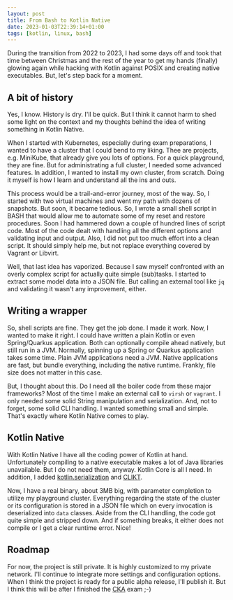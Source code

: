 ```yaml
---
layout: post
title: From Bash to Kotlin Native
date: 2023-01-03T22:39:14+01:00
tags: [kotlin, linux, bash]
---
```


During the transition from 2022 to 2023, I had some days off and took that time between Christmas and the rest of the year to get my hands (finally) glowing again while hacking with Kotlin against POSIX and creating native executables. But, let's step back for a moment.

## A bit of history

Yes, I know. History is dry. I'll be quick. But I think it cannot harm to shed some light on the context and my thoughts behind the idea of writing something in Kotlin Native.

When I started with Kubernetes, especially during exam preparations, I wanted to have a cluster that I could bend to my liking. Thee are projects, e.g. MiniKube, that already give you lots of options. For a quick playground, they are fine. But for administrating a full cluster, I needed some advanced features. In addition, I wanted to install my own cluster, from scratch. Doing it myself is how I learn and understand all the ins and outs.

This process would be a trail-and-error journey, most of the way. So, I started with two virtual machines and went my path with dozens of snapshots. But soon, it became tedious. So, I wrote a small shell script in BASH that would allow me to automate some of my reset and restore procedures. Soon I had hammered down a couple of hundred lines of script code. Most of the code dealt with handling all the different options and validating input and output. Also, I did not put too much effort into a clean script. It should simply help me, but not replace everything covered by Vagrant or Libvirt.

Well, that last idea has vaporized. Because I saw myself confronted with an overly complex script for actually quite simple (sub)tasks. I started to extract some model data into a JSON file. But calling an external tool like `jq` and validating it wasn't any improvement, either.

## Writing a wrapper

So, shell scripts are fine. They get the job done. I made it work. Now, I wanted to make it right. I could have written a plain Kotlin or even Spring/Quarkus application. Both can optionally compile ahead natively, but still run in a JVM. Normally, spinning up a Spring or Quarkus application takes some time. Plain JVM applications need a JVM. Native applications are fast, but bundle everything, including the native runtime. Frankly, file size does not matter in this case.

But, I thought about this. Do I need all the boiler code from these major frameworks? Most of the time I make an external call to `virsh` or `vagrant`. I only needed some solid String manipulation and serialization. And, not to forget, some solid CLI handling. I wanted something small and simple. That's exactly where Kotlin Native comes to play.

## Kotlin Native

With Kotlin Native I have all the coding power of Kotlin at hand. Unfortunately compiling to a native executable makes a lot of Java libraries unavailable. But I do not need them, anyway. Kotlin Core is all I need. In addition, I added [kotlin.serialization](https://github.com/Kotlin/kotlinx.serialization) and [CLIKT](https://github.com/ajalt/clikt).

Now, I have a real binary, about 3MB big, with parameter completion to utilize my playground cluster. Everything regarding the state of the cluster or its configuration is stored in a JSON file which on every invocation is deserialized into `data` classes. Aside from the CLI handling, the code got quite simple and stripped down. And if something breaks, it either does not compile or I get a clear runtime error. Nice!

## Roadmap

For now, the project is still private. It is highly customized to my private network. I'll continue to integrate more settings and configuration options. When I think the project is ready for a public alpha release, I'll publish it. But I think this will be after I finished the [CKA](https://training.linuxfoundation.org/certification/certified-kubernetes-administrator-cka/) exam ;-)
